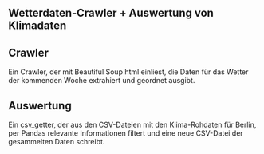 ## Wetterdaten-Crawler + Auswertung von Klimadaten

## Crawler
Ein Crawler, der mit Beautiful Soup html einliest, die Daten für das Wetter der kommenden Woche extrahiert und geordnet ausgibt.

## Auswertung
Ein csv_getter, der aus den CSV-Dateien mit den Klima-Rohdaten für Berlin, per Pandas relevante Informationen filtert und eine neue CSV-Datei der gesammelten Daten schreibt.
